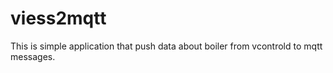 # viess2mqtt

This is simple application that push data about boiler from vcontrold to mqtt messages.
